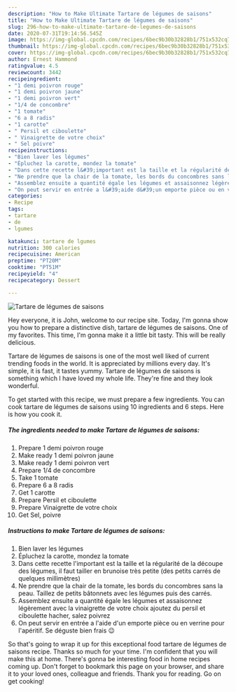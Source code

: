 ```yaml
---
description: "How to Make Ultimate Tartare de légumes de saisons"
title: "How to Make Ultimate Tartare de légumes de saisons"
slug: 296-how-to-make-ultimate-tartare-de-legumes-de-saisons
date: 2020-07-31T19:14:56.545Z
image: https://img-global.cpcdn.com/recipes/6bec9b30b32828b1/751x532cq70/tartare-de-legumes-de-saisons-photo-principale-de-la-recette.jpg
thumbnail: https://img-global.cpcdn.com/recipes/6bec9b30b32828b1/751x532cq70/tartare-de-legumes-de-saisons-photo-principale-de-la-recette.jpg
cover: https://img-global.cpcdn.com/recipes/6bec9b30b32828b1/751x532cq70/tartare-de-legumes-de-saisons-photo-principale-de-la-recette.jpg
author: Ernest Hammond
ratingvalue: 4.5
reviewcount: 3442
recipeingredient:
- "1 demi poivron rouge"
- "1 demi poivron jaune"
- "1 demi poivron vert"
- "1/4 de concombre"
- "1 tomate"
- "6 a 8 radis"
- "1 carotte"
- " Persil et ciboulette"
- " Vinaigrette de votre choix"
- " Sel poivre"
recipeinstructions:
- "Bien laver les légumes"
- "Épluchez la carotte, mondez la tomate"
- "Dans cette recette l&#39;important est la taille et la régularité de la découpe des légumes, il faut tailler en brunoise très petite (des petits carrés de quelques millimètres)"
- "Ne prendre que la chair de la tomate, les bords du concombres sans la peau. Taillez de petits bâtonnets avec les légumes puis des carrés."
- "Assemblez ensuite a quantité égale les légumes et assaisonnez légèrement avec la vinaigrette de votre choix ajoutez du persil et ciboulette hacher, salez poivrez"
- "On peut servir en entrée a l&#39;aide d&#39;un emporte pièce ou en verrine pour l&#39;apéritif. Se déguste bien frais 😉"
categories:
- Recipe
tags:
- tartare
- de
- lgumes

katakunci: tartare de lgumes 
nutrition: 300 calories
recipecuisine: American
preptime: "PT20M"
cooktime: "PT51M"
recipeyield: "4"
recipecategory: Dessert

---
```



![Tartare de légumes de saisons](https://img-global.cpcdn.com/recipes/6bec9b30b32828b1/751x532cq70/tartare-de-legumes-de-saisons-photo-principale-de-la-recette.jpg)

Hey everyone, it is John, welcome to our recipe site. Today, I'm gonna show you how to prepare a distinctive dish, tartare de légumes de saisons. One of my favorites. This time, I'm gonna make it a little bit tasty. This will be really delicious.

Tartare de légumes de saisons is one of the most well liked of current trending foods in the world. It is appreciated by millions every day. It's simple, it is fast, it tastes yummy. Tartare de légumes de saisons is something which I have loved my whole life. They're fine and they look wonderful.




To get started with this recipe, we must prepare a few ingredients. You can cook tartare de légumes de saisons using 10 ingredients and 6 steps. Here is how you cook it.

<!--inarticleads1-->

##### The ingredients needed to make Tartare de légumes de saisons:

1. Prepare 1 demi poivron rouge
1. Make ready 1 demi poivron jaune
1. Make ready 1 demi poivron vert
1. Prepare 1/4 de concombre
1. Take 1 tomate
1. Prepare 6 a 8 radis
1. Get 1 carotte
1. Prepare  Persil et ciboulette
1. Prepare  Vinaigrette de votre choix
1. Get  Sel, poivre




<!--inarticleads2-->

##### Instructions to make Tartare de légumes de saisons:

1. Bien laver les légumes
1. Épluchez la carotte, mondez la tomate
1. Dans cette recette l&#39;important est la taille et la régularité de la découpe des légumes, il faut tailler en brunoise très petite (des petits carrés de quelques millimètres)
1. Ne prendre que la chair de la tomate, les bords du concombres sans la peau. Taillez de petits bâtonnets avec les légumes puis des carrés.
1. Assemblez ensuite a quantité égale les légumes et assaisonnez légèrement avec la vinaigrette de votre choix ajoutez du persil et ciboulette hacher, salez poivrez
1. On peut servir en entrée a l&#39;aide d&#39;un emporte pièce ou en verrine pour l&#39;apéritif. Se déguste bien frais 😉




So that's going to wrap it up for this exceptional food tartare de légumes de saisons recipe. Thanks so much for your time. I'm confident that you will make this at home. There's gonna be interesting food in home recipes coming up. Don't forget to bookmark this page on your browser, and share it to your loved ones, colleague and friends. Thank you for reading. Go on get cooking!
